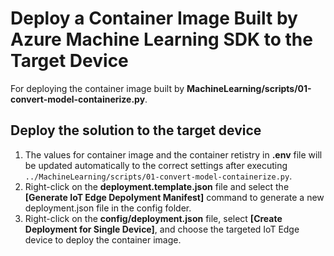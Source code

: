 # Deploy a Container Image Built by Azure Machine Learning SDK to the Target Device

For deploying the container image built by **MachineLearning/scripts/01-convert-model-containerize.py**.

## Deploy the solution to the target device

1. The values for container image and the container retistry in **.env** file will be updated automatically to the correct settings after executing `../MachineLearning/scripts/01-convert-model-containerize.py`.
1. Right-click on the **deployment.template.json** file and select the **[Generate IoT Edge Depolyment Manifest]** command to generate a new deployment.json file in the config folder.
1. Right-click on the **config/deployment.json** file, select **[Create Deployment for Single Device]**, and choose the targeted IoT Edge device to deploy the container image.
